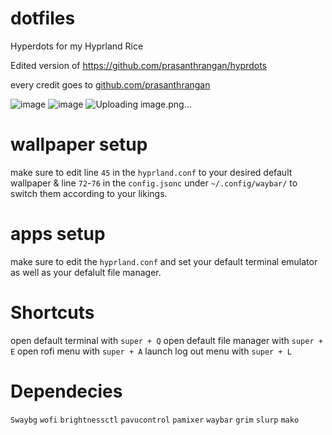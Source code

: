 # dotfiles
Hyperdots for my Hyprland Rice

Edited version of https://github.com/prasanthrangan/hyprdots

every credit goes to [github.com/prasanthrangan](https://github.com/prasanthrangan)

![image](https://github.com/user-attachments/assets/73b4bffb-ed0d-4f2d-ba54-4a22e79c5f5d)
![image](https://github.com/user-attachments/assets/adf0b141-dd77-4607-94be-294bff280453)
![Uploading image.png…]()





# wallpaper setup
make sure to edit line `45` in the `hyprland.conf` to your desired default wallpaper & line `72`-`76` in the `config.jsonc` under `~/.config/waybar/` to switch them according to your likings.

# apps setup
make sure to edit the `hyprland.conf` and set your default terminal emulator as well as your defalult file manager.

# Shortcuts
open default terminal with `super + Q`
open default file manager with `super + E`
open rofi menu with `super + A`
launch log out menu with `super + L`

# Dependecies
`Swaybg`
`wofi`
`brightnessctl`
`pavucontrol`
`pamixer`
`waybar`
`grim`
`slurp`
`mako`


